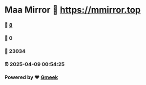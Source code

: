 # Maa Mirror :link: https://mmirror.top 
### :page_facing_up: [8](https://mmirror.top/tag.html) 
### :speech_balloon: 0 
### :hibiscus: 23034 
### :alarm_clock: 2025-04-09 00:54:25 
### Powered by :heart: [Gmeek](https://github.com/Meekdai/Gmeek)
